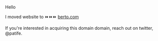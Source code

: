 Hello

I moved website to ⏩⏩⏩ [berto.com](https://berto.com) 

If you're interested in acquiring this domain domain, reach out on twitter, @patife.

